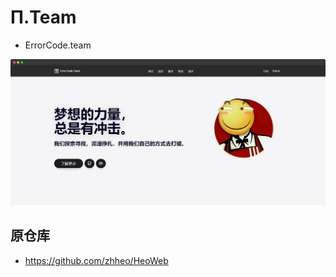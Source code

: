 # Π.Team

- ErrorCode.team

![截图](/screely-1723198714822.png)

## 原仓库
- https://github.com/zhheo/HeoWeb

